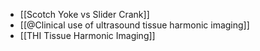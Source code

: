 - [[Scotch Yoke vs Slider Crank]]
- [[@Clinical use of ultrasound tissue harmonic imaging]]
- [[THI Tissue Harmonic Imaging]]
